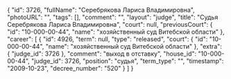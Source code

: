 {
    "id": 3726,
    "fullName": "Серебрякова Лариса Владимировна",
    "photoURL": "",
    "tags": [],
    "comment": "",
    "layout": "judge",
    "title": "Судья Серебрякова Лариса Владимировна",
    "court": null,
    "previousCourt": {
        "id": "10-000-00-44",
        "name": "хозяйственный суд Витебской области"
    },
    "career": [
        {
            "id": 4926,
            "term": null,
            "type": "released",
            "court": {
                "id": "10-000-00-44",
                "name": "хозяйственный суд Витебской области"
            },
            "extra": {
                "judge_id": 3726
            },
            "comment": "выход в отставку",
            "house_id": "10-000-00-44",
            "judge_id": 3726,
            "position": "судья",
            "term_type": "",
            "timestamp": "2009-10-23",
            "decree_number": "520"
        }
    ]
}